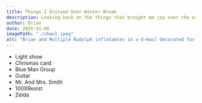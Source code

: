 ```yaml
---
title: Things I Enjoyed Over Winter Break
description: Looking back on the things that brought me joy over the winter break.
author: Brian
date: 2025-01-06
imagePath: "./uhaul.jpeg"
alt: "Brian and Multiple Rudolph inflatables in a U-Haul decorated for the holidays."
---
```


- Light show
- Chrismas card
- Blue Man Group
- Guitar
- Mr. And Mrs. Smith
- 100XResist
- Zelda
